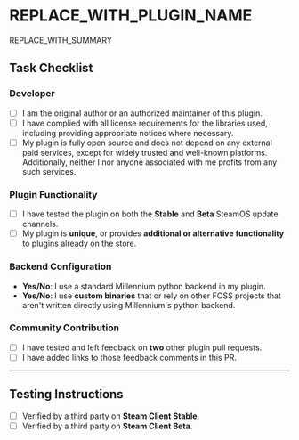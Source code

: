 <!--  
  📌 **Before You Submit: Please Read Carefully**

  This template is **only** for submitting a **new plugin** to the store.  
  If you're doing anything else (e.g., updating a plugin), please start over and select the appropriate PR template.

  Make sure you have:
  - (Optional, Highly encouraged) Tested and left feedback on **two other plugin PRs**.
  - Replaced **REPLACE_WITH_PLUGIN_NAME** and **REPLACE_WITH_SUMMARY**.
  - Completed the **Task Checklist**, including all Yes/No questions.
-->

# REPLACE_WITH_PLUGIN_NAME

<!--  
  Briefly describe what your plugin does.  
  If relevant, include screenshots, videos, or comparisons to similar plugins.  
  If your plugin overlaps with existing ones, explain how it differs and why it adds value.
-->

REPLACE_WITH_SUMMARY



## Task Checklist

### Developer

- [ ] I am the original author or an authorized maintainer of this plugin.
- [ ] I have complied with all license requirements for the libraries used, including providing appropriate notices where necessary.
- [ ] My plugin is fully open source and does not depend on any external paid services, except for widely trusted and well-known platforms. Additionally, neither I nor anyone associated with me profits from any such services.

### Plugin Functionality

- [ ] I have tested the plugin on both the **Stable** and **Beta** SteamOS update channels.
- [ ] My plugin is **unique**, or provides **additional or alternative functionality** to plugins already on the store.

### Backend Configuration

* **Yes/No**: I use a standard Millennium python backend in my plugin.
* **Yes/No**: I use **custom binaries** that or rely on other FOSS projects that aren't written directly using Millennium's python backend. 

### Community Contribution

<!--  
  Link to your feedback on two plugin PRs in a comment on this PR.  
  This step is optional but strongly encouraged — plugin PRs without testing contributions may be reviewed more slowly.  
-->

- [ ] I have tested and left feedback on **two** other plugin pull requests.
- [ ] I have added links to those feedback comments in this PR.

---

## Testing Instructions

<!--  
  DO NOT CHECK THESE YOURSELF.  
  A third-party tester will check the appropriate box below **after verifying** your plugin.
-->

- [ ] Verified by a third party on **Steam Client Stable**.
- [ ] Verified by a third party on **Steam Client Beta**.
